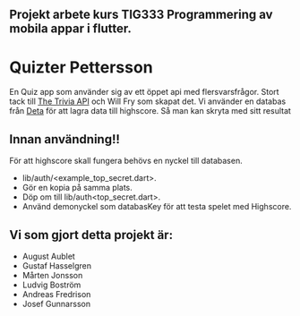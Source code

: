## Projekt arbete kurs TIG333 Programmering av mobila appar i flutter.

# Quizter Pettersson

En Quiz app som använder sig av ett öppet api med flersvarsfrågor. 
Stort tack till [The Trivia API](https://the-trivia-api.com/) och Will Fry som skapat det. 
Vi använder en databas från [Deta](https://deta.sh) för att lagra data till highscore. 
Så man kan skryta med sitt resultat

## Innan användning!!
För att highscore skall fungera behövs en nyckel till databasen.
- lib/auth/<example_top_secret.dart>. 
- Gör en kopia på samma plats. 
- Döp om till lib/auth<top_secret.dart>. 
- Använd demonyckel som databasKey för att testa spelet med Highscore.

## Vi som gjort detta projekt är:
 - August Aublet
 - Gustaf Hasselgren
 - Mårten Jonsson
 - Ludvig Boström
 - Andreas Fredrison
 - Josef Gunnarsson
